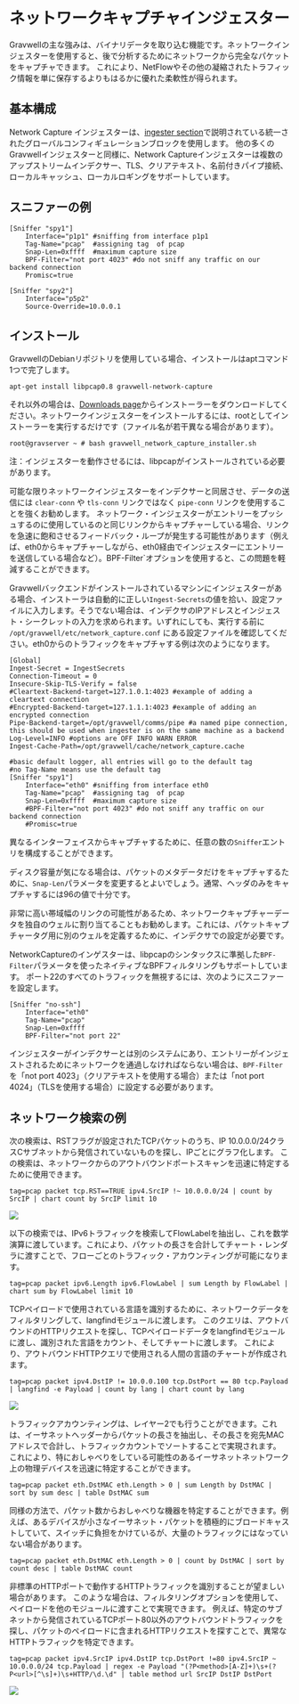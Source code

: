 # ネットワークキャプチャインジェスター

Gravwellの主な強みは、バイナリデータを取り込む機能です。ネットワークインジェスターを使用すると、後で分析するためにネットワークから完全なパケットをキャプチャできます。 これにより、NetFlowやその他の凝縮されたトラフィック情報を単に保存するよりもはるかに優れた柔軟性が得られます。

## 基本構成

Network Capture インジェスターは、[ingester section](#!ingesters/ingesters.md#Global_Configuration_Parameters)で説明されている統一されたグローバルコンフィギュレーションブロックを使用します。 他の多くのGravwellインジェスターと同様に、Network Captureインジェスターは複数のアップストリームインデクサー、TLS、クリアテキスト、名前付きパイプ接続、ローカルキャッシュ、ローカルロギングをサポートしています。

## スニファーの例

```
[Sniffer "spy1"]
	Interface="p1p1" #sniffing from interface p1p1
	Tag-Name="pcap"  #assigning tag  of pcap
	Snap-Len=0xffff  #maximum capture size
	BPF-Filter="not port 4023" #do not sniff any traffic on our backend connection
	Promisc=true

[Sniffer "spy2"]
	Interface="p5p2"
	Source-Override=10.0.0.1
```

## インストール

GravwellのDebianリポジトリを使用している場合、インストールはaptコマンド1つで完了します。

```
apt-get install libpcap0.8 gravwell-network-capture
```

それ以外の場合は、[Downloads page](#!quickstart/downloads.md)からインストーラーをダウンロードしてください。ネットワークインジェスターをインストールするには、rootとしてインストーラーを実行するだけです（ファイル名が若干異なる場合があります）。

```
root@gravserver ~ # bash gravwell_network_capture_installer.sh
```

注：インジェスターを動作させるには、libpcapがインストールされている必要があります。

可能な限りネットワークインジェスターをインデクサーと同居させ、データの送信には `clear-conn` や `tls-conn` リンクではなく `pipe-conn` リンクを使用することを強くお勧めします。 ネットワーク・インジェスターがエントリーをプッシュするのに使用しているのと同じリンクからキャプチャーしている場合、リンクを急速に飽和させるフィードバック・ループが発生する可能性があります（例えば、eth0からキャプチャーしながら、eth0経由でインジェスターにエントリーを送信している場合など）。BPF-Filter`オプションを使用すると、この問題を軽減することができます。

Gravwellバックエンドがインストールされているマシンにインジェスターがある場合、インストーラは自動的に正しい`Ingest-Secrets`の値を拾い、設定ファイルに入力します。そうでない場合は、インデクサのIPアドレスとインジェスト・シークレットの入力を求められます。いずれにしても、実行する前に `/opt/gravwell/etc/network_capture.conf` にある設定ファイルを確認してください。eth0からのトラフィックをキャプチャする例は次のようになります。

```
[Global]
Ingest-Secret = IngestSecrets
Connection-Timeout = 0
Insecure-Skip-TLS-Verify = false
#Cleartext-Backend-target=127.1.0.1:4023 #example of adding a cleartext connection
#Encrypted-Backend-target=127.1.1.1:4023 #example of adding an encrypted connection
Pipe-Backend-target=/opt/gravwell/comms/pipe #a named pipe connection, this should be used when ingester is on the same machine as a backend
Log-Level=INFO #options are OFF INFO WARN ERROR
Ingest-Cache-Path=/opt/gravwell/cache/network_capture.cache

#basic default logger, all entries will go to the default tag
#no Tag-Name means use the default tag
[Sniffer "spy1"]
	Interface="eth0" #sniffing from interface eth0
	Tag-Name="pcap"  #assigning tag  of pcap
	Snap-Len=0xffff  #maximum capture size
	#BPF-Filter="not port 4023" #do not sniff any traffic on our backend connection
	#Promisc=true
```

異なるインターフェイスからキャプチャするために、任意の数の`Sniffer`エントリを構成することができます。

ディスク容量が気になる場合は、パケットのメタデータだけをキャプチャするために、`Snap-Len`パラメータを変更するとよいでしょう。通常、ヘッダのみをキャプチャするには96の値で十分です。

非常に高い帯域幅のリンクの可能性があるため、ネットワークキャプチャーデータを独自のウェルに割り当てることもお勧めします。これには、パケットキャプチャータグ用に別のウェルを定義するために、インデクサでの設定が必要です。

NetworkCaptureのインゲスターは、libpcapのシンタックスに準拠した`BPF-Filter`パラメータを使ったネイティブなBPFフィルタリングもサポートしています。 ポート22のすべてのトラフィックを無視するには、次のようにスニファーを設定します。

```
[Sniffer "no-ssh"]
	Interface="eth0"
	Tag-Name="pcap"
	Snap-Len=0xffff
	BPF-Filter="not port 22"
```

インジェスターがインデクサーとは別のシステムにあり、エントリーがインジェストされるためにネットワークを通過しなければならない場合は、`BPF-Filter`を「not port 4023」（クリアテキストを使用する場合）または「not port 4024」（TLSを使用する場合）に設定する必要があります。

## ネットワーク検索の例

次の検索は、RSTフラグが設定されたTCPパケットのうち、IP 10.0.0.0/24クラスCサブネットから発信されていないものを探し、IPごとにグラフ化します。 この検索は、ネットワークからのアウトバウンドポートスキャンを迅速に特定するために使用できます。

```
tag=pcap packet tcp.RST==TRUE ipv4.SrcIP !~ 10.0.0.0/24 | count by SrcIP | chart count by SrcIP limit 10
```

![](portscan.png)

以下の検索では、IPv6トラフィックを検索してFlowLabelを抽出し、これを数学演算に渡しています。これにより、パケットの長さを合計してチャート・レンダラに渡すことで、フローごとのトラフィック・アカウンティングが可能になります。

```
tag=pcap packet ipv6.Length ipv6.FlowLabel | sum Length by FlowLabel | chart sum by FlowLabel limit 10
```

TCPペイロードで使用されている言語を識別するために、ネットワークデータをフィルタリングして、langfindモジュールに渡します。 このクエリは、アウトバウンドのHTTPリクエストを探し、TCPペイロードデータをlangfindモジュールに渡し、識別された言語をカウント、そしてチャートに渡します。 これにより、アウトバウンドHTTPクエリで使用される人間の言語のチャートが作成されます。

```
tag=pcap packet ipv4.DstIP != 10.0.0.100 tcp.DstPort == 80 tcp.Payload | langfind -e Payload | count by lang | chart count by lang
```

![](langfind.png)

トラフィックアカウンティングは、レイヤー2でも行うことができます。これは、イーサネットヘッダーからパケットの長さを抽出し、その長さを宛先MACアドレスで合計し、トラフィックカウントでソートすることで実現されます。 これにより、特におしゃべりをしている可能性のあるイーサネットネットワーク上の物理デバイスを迅速に特定することができます。

```
tag=pcap packet eth.DstMAC eth.Length > 0 | sum Length by DstMAC | sort by sum desc | table DstMAC sum
```

同様の方法で、パケット数からおしゃべりな機器を特定することができます。例えば、あるデバイスが小さなイーサネット・パケットを積極的にブロードキャストしていて、スイッチに負担をかけているが、大量のトラフィックにはなっていない場合があります。

```
tag=pcap packet eth.DstMAC eth.Length > 0 | count by DstMAC | sort by count desc | table DstMAC count
```

非標準のHTTPポートで動作するHTTPトラフィックを識別することが望ましい場合があります。 このような場合は、フィルタリングオプションを使用して、ペイロードを他のモジュールに渡すことで実現できます。 例えば、特定のサブネットから発信されているTCPポート80以外のアウトバウンドトラフィックを探し、パケットのペイロードに含まれるHTTPリクエストを探すことで、異常なHTTPトラフィックを特定できます。

```
tag=pcap packet ipv4.SrcIP ipv4.DstIP tcp.DstPort !=80 ipv4.SrcIP ~ 10.0.0.0/24 tcp.Payload | regex -e Payload "(?P<method>[A-Z]+)\s+(?P<url>[^\s]+)\s+HTTP/\d.\d" | table method url SrcIP DstIP DstPort
```

![](nonstandardhttp.png)
